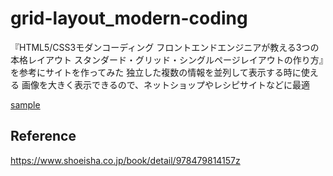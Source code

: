 # grid-layout_modern-coding
『HTML5/CSS3モダンコーディング フロントエンドエンジニアが教える3つの本格レイアウト スタンダード・グリッド・シングルページレイアウトの作り方』を参考にサイトを作ってみた
独立した複数の情報を並列して表示する時に使える
画像を大きく表示できるので、ネットショップやレシピサイトなどに最適

[sample](https://tombo-gokuraku.github.io/grid-layout_modern-coding/)

## Reference
https://www.shoeisha.co.jp/book/detail/978479814157z
